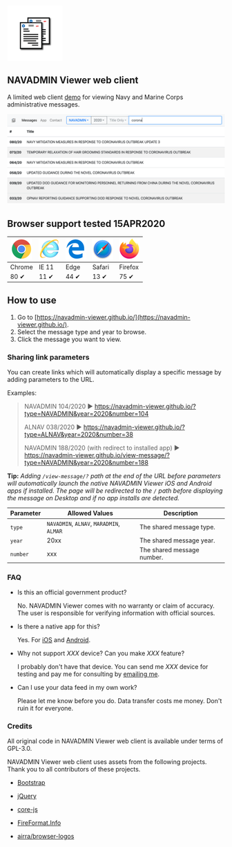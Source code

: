 [![NAVADMIN Viewer icon](https://raw.githubusercontent.com/navadmin-viewer/recognizer/master/assets/Icon128.png)](https://apps.apple.com/us/app/navadmin-viewer/id1345135985)

## NAVADMIN Viewer web client

A limited web client [demo](https://navadmin-viewer.github.io/) for viewing Navy and Marine Corps administrative messages.

[![NAVADMIN Viewer web screenshot](https://raw.githubusercontent.com/navadmin-viewer/navadmin-viewer.github.io/master/assets/navadmin-viewer-web-screenshot.png)](https://navadmin-viewer.github.io/)

## Browser support tested 15APR2020

![Chrome](https://raw.githubusercontent.com/navadmin-viewer/navadmin-viewer.github.io/master/assets/browser-logos/chrome_48x48.png) | ![IE 11](https://raw.githubusercontent.com/navadmin-viewer/navadmin-viewer.github.io/master/assets/browser-logos/internet-explorer_9-11_48x48.png) | ![Edge](https://raw.githubusercontent.com/navadmin-viewer/navadmin-viewer.github.io/master/assets/browser-logos/edge_12-18_48x48.png) | ![Safari](https://raw.githubusercontent.com/navadmin-viewer/navadmin-viewer.github.io/master/assets/browser-logos/safari_48x48.png)| ![Firefox](https://raw.githubusercontent.com/navadmin-viewer/navadmin-viewer.github.io/master/assets/browser-logos/firefox_48x48.png) 
--- | --- | --- | --- | --- 
 Chrome | IE 11 | Edge | Safari | Firefox 
 80 ✔ | 11 ✔ | 44 ✔ | 13 ✔ | 75 ✔ 

## How to use

1. Go to [https://navadmin-viewer.github.io/](https://navadmin-viewer.github.io/).
2. Select the message type and year to browse.
3. Click the message you want to view.

### Sharing link parameters

You can create links which will automatically display a specific message by adding parameters to the URL. 

Examples:
> NAVADMIN 104/2020 ▶ https://navadmin-viewer.github.io/?type=NAVADMIN&year=2020&number=104
> 
> ALNAV 038/2020 ▶ https://navadmin-viewer.github.io/?type=ALNAV&year=2020&number=38
> 
> NAVADMIN 188/2020 (with redirect to installed app) ▶ https://navadmin-viewer.github.io/view-message/?type=NAVADMIN&year=2020&number=188

**Tip:**
*Adding `/view-message/?` path at the end of the URL before parameters will automatically launch the native NAVADMIN Viewer iOS and Android apps if installed. The page will be redirected to the `/` path before displaying the message on Desktop and if no app installs are detected.*

Parameter | Allowed Values | Description
--- | --- | --- 
`type` | `NAVADMIN`, `ALNAV`, `MARADMIN`, `ALMAR` | The shared message type.
`year` | 20xx | The shared message year.
`number` | xxx | The shared message number.

### FAQ

- Is this an official government product?
 
  No. NAVADMIN Viewer comes with no warranty or claim of accuracy. The user is responsible for verifying information with official sources. 

- Is there a native app for this?

  Yes. For [iOS](https://apps.apple.com/us/app/navadmin-viewer/id1345135985) and [Android](https://play.google.com/store/apps/details?id=com.ansonliu.navadmin). 

- Why not support *XXX* device? Can you make *XXX* feature?

  I probably don't have that device. You can send me *XXX* device for testing and pay me for consulting by [emailing me](mailto:support@ansonliu.com).

- Can I use your data feed in my own work?

  Please let me know before you do. Data transfer costs me money. Don't ruin it for everyone.

### Credits

All original code in NAVADMIN Viewer web client is available under terms of GPL-3.0.

NAVADMIN Viewer web client uses assets from the following projects. Thank you to all contributors of these projects.

- [Bootstrap](https://getbootstrap.com)

- [jQuery](https://jquery.com)

- [core-js](https://github.com/zloirock/core-js)

- [FireFormat.Info](https://www.fileformat.info/)

- [airra/browser-logos](https://github.com/alrra/browser-logos)
